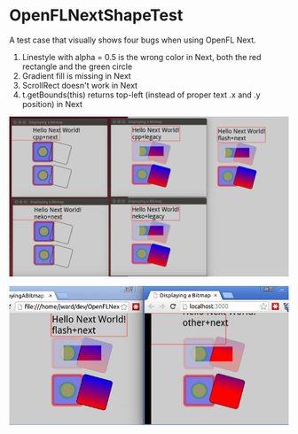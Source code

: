 # OpenFLNextShapeTest
A test case that visually shows four bugs when using OpenFL Next.

1. Linestyle with alpha = 0.5 is the wrong color in Next, both the red rectangle and the green circle
2. Gradient fill is missing in Next
3. ScrollRect doesn't work in Next
4. t.getBounds(this) returns top-left (instead of proper text .x and .y position) in Next

[<img src="https://raw.githubusercontent.com/jcward/OpenFLNextShapeTest/master/compare.png" width=1168>](https://raw.githubusercontent.com/jcward/OpenFLNextShapeTest/master/compare.png)

[<img src="https://raw.githubusercontent.com/jcward/OpenFLNextShapeTest/master/openfl_next_flash_html5.png">](https://raw.githubusercontent.com/jcward/OpenFLNextShapeTest/master/openfl_next_flash_html5.png)

